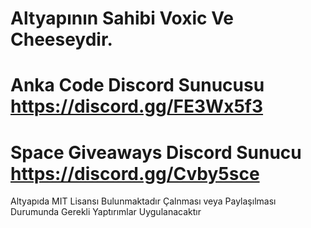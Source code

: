# Altyapının Sahibi Voxic Ve Cheeseydir.

# Anka Code Discord Sunucusu https://discord.gg/FE3Wx5f3

# Space Giveaways Discord Sunucu https://discord.gg/Cvby5sce

Altyapıda MIT Lisansı Bulunmaktadır Çalnması veya Paylaşılması Durumunda Gerekli Yaptırımlar Uygulanacaktır